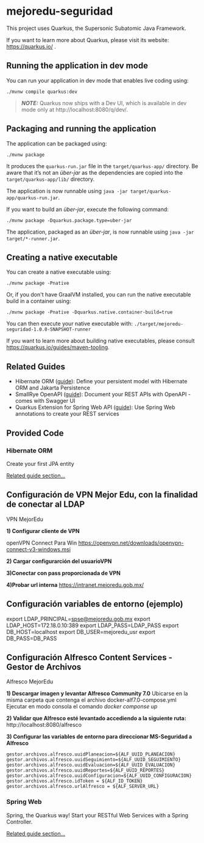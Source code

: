 # mejoredu-seguridad

This project uses Quarkus, the Supersonic Subatomic Java Framework.

If you want to learn more about Quarkus, please visit its website: https://quarkus.io/ .

## Running the application in dev mode

You can run your application in dev mode that enables live coding using:
```shell script
./mvnw compile quarkus:dev
```

> **_NOTE:_**  Quarkus now ships with a Dev UI, which is available in dev mode only at http://localhost:8080/q/dev/.

## Packaging and running the application

The application can be packaged using:
```shell script
./mvnw package
```
It produces the `quarkus-run.jar` file in the `target/quarkus-app/` directory.
Be aware that it’s not an _über-jar_ as the dependencies are copied into the `target/quarkus-app/lib/` directory.

The application is now runnable using `java -jar target/quarkus-app/quarkus-run.jar`.

If you want to build an _über-jar_, execute the following command:
```shell script
./mvnw package -Dquarkus.package.type=uber-jar
```

The application, packaged as an _über-jar_, is now runnable using `java -jar target/*-runner.jar`.

## Creating a native executable

You can create a native executable using: 
```shell script
./mvnw package -Pnative
```

Or, if you don't have GraalVM installed, you can run the native executable build in a container using: 
```shell script
./mvnw package -Pnative -Dquarkus.native.container-build=true
```

You can then execute your native executable with: `./target/mejoredu-seguridad-1.0.0-SNAPSHOT-runner`

If you want to learn more about building native executables, please consult https://quarkus.io/guides/maven-tooling.

## Related Guides

- Hibernate ORM ([guide](https://quarkus.io/guides/hibernate-orm)): Define your persistent model with Hibernate ORM and Jakarta Persistence
- SmallRye OpenAPI ([guide](https://quarkus.io/guides/openapi-swaggerui)): Document your REST APIs with OpenAPI - comes with Swagger UI
- Quarkus Extension for Spring Web API ([guide](https://quarkus.io/guides/spring-web)): Use Spring Web annotations to create your REST services

## Provided Code

### Hibernate ORM

Create your first JPA entity

[Related guide section...](https://quarkus.io/guides/hibernate-orm)


## Configuración de VPN Mejor Edu, con la finalidad de conectar al LDAP
VPN MejorEdu

**1) Configurar cliente de VPN**

openVPN Connect
Para Win
https://openvpn.net/downloads/openvpn-connect-v3-windows.msi

**2) Cargar configurarción del usuarioVPN**

**3)Conectar con pass proporcionada de VPN**

**4)Probar url interna**
https://intranet.mejoredu.gob.mx/


## Configuración variables de entorno (ejemplo)
export LDAP_PRINCIPAL=spse@mejoredu.gob.mx
export LDAP_HOST=172.18.0.10:389
export LDAP_PASS=LDAP_PASS
export DB_HOST=localhost
export DB_USER=mejoredu_usr
export DB_PASS=DB_PASS


## Configuración Alfresco Content Services - Gestor de Archivos
Alfresco MejorEdu

**1) Descargar imagen y levantar Alfresco Community 7.0**
Ubicarse en la misma carpeta que contenga el archivo docker-alf7.0-compose.yml
Ejecutar en modo consola el comando *docker componse up*

**2) Validar que Alfresco esté levantado accediendo a la siguiente ruta:**
http://localhost:8080/alfresco

**3)  Configurar las variables de entorno para direccionar MS-Seguridad a Alfresco**
```
gestor.archivos.alfresco.uuidPlaneacion=${ALF_UUID_PLANEACION}
gestor.archivos.alfresco.uuidSeguimiento=${ALF_UUID_SEGUIMIENTO}
gestor.archivos.alfresco.uuidEvaluacion=${ALF_UUID_EVALUACION}
gestor.archivos.alfresco.uuidReportes=${ALF_UUID_REPORTES}
gestor.archivos.alfresco.uuidConfiguracion=${ALF_UUID_CONFIGURACION}
gestor.archivos.alfresco.idToken = ${ALF_ID_TOKEN}
gestor.archivos.alfresco.urlAlfresco = ${ALF_SERVER_URL}
```

### Spring Web

Spring, the Quarkus way! Start your RESTful Web Services with a Spring Controller.

[Related guide section...](https://quarkus.io/guides/spring-web#greetingcontroller)
